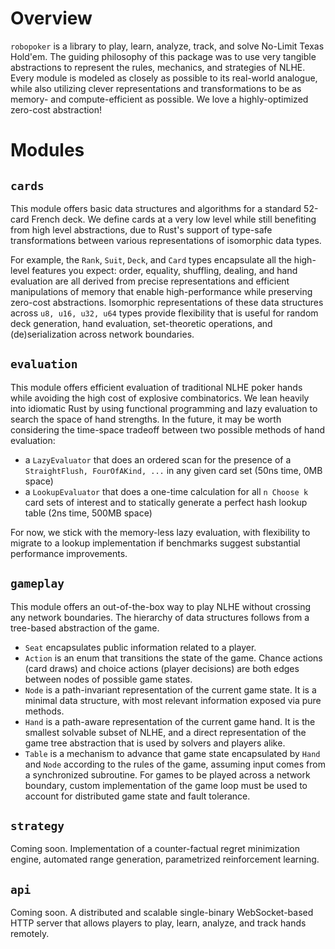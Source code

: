 # Overview

`robopoker` is a library to play, learn, analyze, track, and solve No-Limit Texas Hold'em. The guiding philosophy of this package was to use very tangible abstractions to represent the rules, mechanics, and strategies of NLHE. Every module is modeled as closely as possible to its real-world analogue, while also utilizing clever representations and transformations to be as memory- and compute-efficient as possible. We love a highly-optimized zero-cost abstraction!

# Modules

## `cards`
This module offers basic data structures and algorithms for a standard 52-card French deck. We define cards at a very low level while still benefiting from high level abstractions, due to Rust's support of type-safe transformations between various representations of isomorphic data types.

For example, the `Rank`, `Suit`, `Deck`, and `Card` types encapsulate all the high-level features you expect: order, equality, shuffling, dealing, and hand evaluation are all derived from precise representations and efficient manipulations of memory that enable high-performance while preserving zero-cost abstractions. Isomorphic representations of these data structures across `u8, u16, u32, u64` types provide flexibility that is useful for random deck generation, hand evaluation, set-theoretic operations, and (de)serialization across network boundaries.

## `evaluation`
This module offers efficient evaluation of traditional NLHE poker hands while avoiding the high cost of explosive combinatorics. We lean heavily into idiomatic Rust by using functional programming and lazy evaluation to search the space of hand strengths. In the future, it may be worth considering the time-space tradeoff between two possible methods of hand evaluation:
- a `LazyEvaluator` that does an ordered scan for the presence of a `StraightFlush, FourOfAKind, ...` in any given card set (50ns time, 0MB space)
- a `LookupEvaluator` that does a one-time calculation for all `n Choose k` card sets of interest and to statically generate a perfect hash lookup table (2ns time, 500MB space)

For now, we stick with the memory-less lazy evaluation, with flexibility to migrate to a lookup implementation if benchmarks suggest substantial performance improvements.

## `gameplay`
This module offers an out-of-the-box way to play NLHE without crossing any network boundaries. The hierarchy of data structures follows from a tree-based abstraction of the game.
- `Seat` encapsulates public information related to a player.
- `Action` is an enum that transitions the state of the game. Chance actions (card draws) and choice actions (player decisions) are both edges between nodes of possible game states.
- `Node` is a path-invariant representation of the current game state. It is a minimal data structure, with most relevant information exposed via pure methods.
- `Hand` is a path-aware representation of the current game hand. It is the smallest solvable subset of NLHE, and a direct representation of the game tree abstraction that is used by solvers and players alike.
- `Table` is a mechanism to advance that game state encapsulated by `Hand` and `Node` according to the rules of the game, assuming input comes from a synchronized subroutine. For games to be played across a network boundary, custom implementation of the game loop must be used to account for distributed game state and fault tolerance.

## `strategy`
Coming soon. Implementation of a counter-factual regret minimization engine, automated range generation, parametrized reinforcement learning.

## `api`
Coming soon. A distributed and scalable single-binary WebSocket-based HTTP server that allows players to play, learn, analyze, and track hands remotely.
